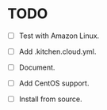 TODO
====

* [ ] Test with Amazon Linux.
* [ ] Add .kitchen.cloud.yml.
* [ ] Document.

* [ ] Add CentOS support.
* [ ] Install from source.
